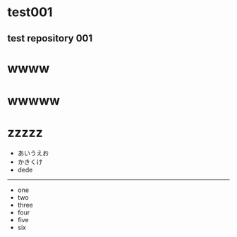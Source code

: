 # test001
test repository 001
---
# wwww

# wwwww

# zzzzz

* あいうえお
* かきくけ
* dede

-----

* one
* two
* three
* four
* five
* six
